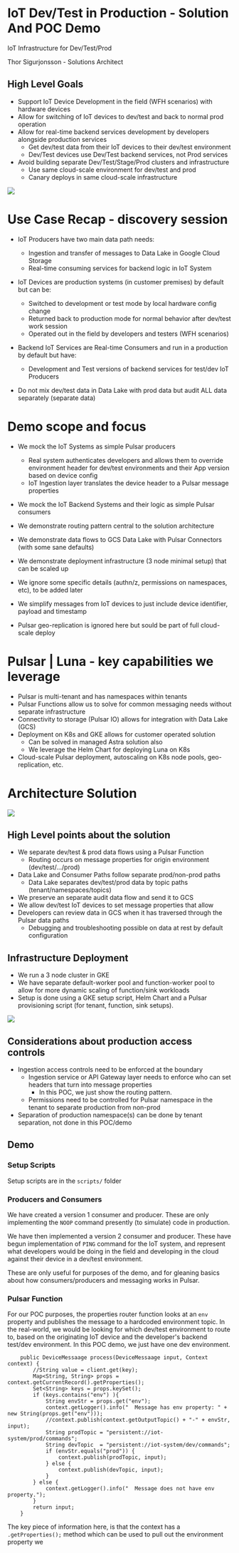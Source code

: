 # IoT Dev/Test in Production -  Solution And POC Demo
IoT Infrastructure for Dev/Test/Prod

Thor Sigurjonsson  - Solutions Architect


## High Level Goals
- Support IoT Device Development in the field (WFH scenarios) with hardware devices
- Allow for switching of IoT devices to dev/test and back to normal prod operation
- Allow for real-time backend services development by developers alongside production services
  - Get dev/test data from their IoT devices to their dev/test environment
  - Dev/Test devices use Dev/Test backend services, not Prod services
- Avoid building separate Dev/Test/Stage/Prod clusters and infrastructure
  - Use same cloud-scale environment for dev/test and prod
  - Canary deploys in same cloud-scale infrastructure


![](docs/problem.png)

# Use Case Recap - discovery session

- IoT Producers have two main data path needs:
  - Ingestion and transfer of messages to Data Lake in Google Cloud Storage
  - Real-time consuming services for backend logic in IoT System


- IoT Devices are production systems (in customer premises) by default but can be:
  - Switched to development or test mode by local hardware config change
  - Returned back to production mode for normal behavior after dev/test work session
  - Operated out in the field by developers and testers (WFH scenarios)


- Backend IoT Services are Real-time Consumers and run in a production by default but have:
  - Development and Test versions of backend services for test/dev IoT Producers


- Do not mix dev/test data in Data Lake with prod data but audit ALL data separately (separate data)


# Demo scope and focus 

- We mock the IoT Systems as simple Pulsar producers
  - Real system authenticates developers and allows them to override environment header for dev/test environments and their App version based on device config
  - IoT Ingestion layer translates the device header to a Pulsar message properties
- We mock the IoT Backend Systems and their logic as simple Pulsar consumers
- We demonstrate routing pattern central to the solution architecture

- We demonstrate data flows to GCS Data Lake with Pulsar Connectors (with some sane defaults)
- We demonstrate deployment infrastructure (3 node minimal setup) that can be scaled up
- We ignore some specific details (authn/z, permissions on namespaces, etc), to be added later
- We simplify messages from IoT devices to just include device identifier, payload and timestamp 
- Pulsar geo-replication is ignored here but sould be part of full cloud-scale deploy

# Pulsar | Luna - key capabilities we leverage

- Pulsar is multi-tenant and has namespaces within tenants
- Pulsar Functions allow us to solve for common messaging needs without separate infrastructure
- Connectivity to storage (Pulsar IO) allows for integration with Data Lake (GCS)
- Deployment on K8s and GKE allows for customer operated solution
  - Can be solved in managed Astra solution also
  - We leverage the Helm Chart for deploying Luna on K8s
- Cloud-scale Pulsar deployment, autoscaling on K8s node pools, geo-replication, etc.


# Architecture Solution
![](docs/solution.png)

## High Level points about the solution
- We separate dev/test & prod data flows using a Pulsar Function
  - Routing occurs on message properties for origin environment (dev/test/.../prod)
- Data Lake and Consumer Paths follow separate prod/non-prod paths
  - Data Lake separates dev/test/prod data by topic paths (tenant/namespaces/topics)
- We preserve an separate audit data flow and send it to GCS
- We allow dev/test IoT devices to set message properties that allow
- Developers can review data in GCS when it has traversed through the Pulsar data paths
  - Debugging and troubleshooting possible on data at rest by default configuration

## Infrastructure Deployment
- We run a 3 node cluster in GKE
- We have separate default-worker pool and function-worker pool to allow for more dynamic scaling of function/sink workloads
- Setup is done using a GKE setup script, Helm Chart and a Pulsar provisioning script (for tenant, function, sink setups).



![](docs/k8s.png)

## Considerations about production access controls
- Ingestion access controls need to be enforced at the boundary
  - Ingestion service or API Gateway layer needs to enforce who can set headers that turn into message properties
    - In this POC, we just show the routing pattern. 
  - Permissions need to be controlled for Pulsar namespace in the tenant to separate production from non-prod 
- Separation of production namespace(s) can be done by tenant separation, not done in this POC/demo


## Demo

### Setup Scripts

Setup scripts are in the `scripts/` folder

### Producers and Consumers
We have created a version 1 consumer and producer. These are only implementing the `NOOP` command presently (to simulate)
code in production. 

We have then implemented a version 2 consumer and producer. These have begun implementation of `PING` command for the IoT
system, and represent what developers would be doing in the field and developing in the cloud against their device in a 
dev/test environment.

These are only useful for purposes of the demo, and for gleaning basics about how consumers/producers and messaging
works in Pulsar.

###  Pulsar Function

For our POC purposes, the properties router function looks at an `env` property and publishes the message to a hardcoded 
environment topic. In the real-world, we would be looking for which dev/test environment to route to, based on the originating 
IoT device and the developer's backend test/dev environment. In this POC demo, we just have one dev environment.

```
    public DeviceMessaage process(DeviceMessaage input, Context context) {
        //String value = client.get(key);
        Map<String, String> props = context.getCurrentRecord().getProperties();
        Set<String> keys = props.keySet();
        if (keys.contains("env") ){
            String envStr = props.get("env");
            context.getLogger().info("  Message has env property: " + new String(props.get("env")));
            //context.publish(context.getOutputTopic() + "-" + envStr, input);
            String prodTopic = "persistent://iot-system/prod/commands";
            String devTopic  = "persistent://iot-system/dev/commands";
            if (envStr.equals("prod")) {
                context.publish(prodTopic, input);
            } else {
                context.publish(devTopic, input);
            }
        } else {
            context.getLogger().info("  Message does not have env property.");
        }
        return input;
    }

```
The key piece of information here, is that the context has a `.getProperties();` method which can be used to pull out the 
environment property we
